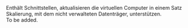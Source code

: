 <Namespace Name="Microsoft.Azure.Management.Compute.Fluent.VirtualMachineScaleSetUnmanagedDataDisk.Update">
  <Docs>
    <summary>Enthält Schnittstellen, aktualisieren die virtuellen Computer in einem Satz Skalierung, mit dem nicht verwalteten Datenträger, unterstützen.</summary> 
    <remarks>To be added.</remarks>
  </Docs>
</Namespace>
